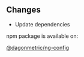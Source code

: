 ## Changes

* Update dependencies

npm package is available on:

[@dagonmetric/ng-config](https://www.npmjs.com/package/@dagonmetric/ng-config)
